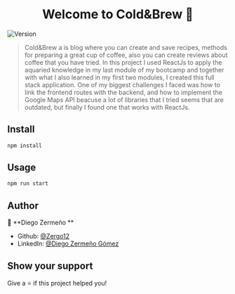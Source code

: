 <h1 align="center">Welcome to Cold&Brew 👋</h1>
<p>
  <img alt="Version" src="https://img.shields.io/badge/version-0.1.0-blue.svg?cacheSeconds=2592000" />
</p>

> Cold&Brew a is blog where you can create and save recipes, methods for preparing a great cup of coffee, also you can create reviews about coffee that you have tried. In this project I used ReactJs to apply the aquaried knowledge in my last module of my bootcamp and together with what I also learned in my first two modules, I created this full stack application. One of my biggest challenges I faced was how to link the frontend routes with the backend, and how to implement the Google Maps API beacuse a lot of libraries that I tried seems that are outdated, but finally I found one that works with ReactJs. 


## Install

```sh
npm install
```

## Usage

```sh
npm run start
```


## Author

👤 **Diego Zermeño **

* Github: [@Zergo12](https://github.com/Zergo12)
* LinkedIn: [@Diego Zermeño Gómez](https://linkedin.com/in/diego-zermeno-gomez)

## Show your support

Give a ⭐️ if this project helped you!

